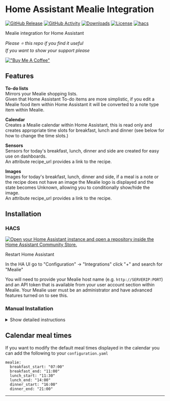 # Home Assistant Mealie Integration

[![GitHub Release][releases-shield]][releases]
[![GitHub Activity][commits-shield]][commits]
[![Downloads][download-latest-shield]](Downloads)
[![License][license-shield]](LICENSE)
[![hacs][hacsbadge]][hacs]


Mealie integration for Home Assistant

*Please :star: this repo if you find it useful*  
*If you want to show your support please*

[!["Buy Me A Coffee"](https://www.buymeacoffee.com/assets/img/custom_images/yellow_img.png)](https://www.buymeacoffee.com/codechimp)

## Features
**To-do lists**  
Mirrors your Mealie shopping lists.  
Given that Home Assistant To-do items are more simplistic, if you edit a Mealie food item within Home Assistant it will be converted to a note type item within Mealie.

**Calendar**  
Creates a Mealie calendar within Home Assistant, this is read only and creates appropriate time slots for breakfast, lunch and dinner (see below for how to change the time slots.)

**Sensors**  
Sensors for today's breakfast, lunch, dinner and side are created for easy use on dashboards.  
An attribute recipe_url provides a link to the recipe.

**Images**  
Images for today's breakfast, lunch, dinner and side, if a meal is a note or the recipe does not have an image the Mealie logo is displayed and the state becomes Unknown, allowing you to conditionally show/hide the image.  
An attribute recipe_url provides a link to the recipe.

## Installation

### HACS

[![Open your Home Assistant instance and open a repository inside the Home Assistant Community Store.](https://my.home-assistant.io/badges/hacs_repository.svg)](https://my.home-assistant.io/redirect/hacs_repository/?owner=andrew-codechimp&repository=HA-Mealie&category=Integration)

Restart Home Assistant  

In the HA UI go to "Configuration" -> "Integrations" click "+" and search for "Mealie"  

You will need to provide your Mealie host name (e.g. `http://SERVERIP:PORT`) and an API token that is available from your user account section within Mealie.  Your Mealie user must be an administrator and have advanced features turned on to see this.

### Manual Installation

<details>
<summary>Show detailed instructions</summary>

Installation via HACS is recommended, but a manual setup is supported.

1. Manually copy custom_components/mealie folder from latest release to custom_components folder in your config folder.
1. Restart Home Assistant.
1. In the HA UI go to "Configuration" -> "Integrations" click "+" and search for "Mealie"

</details>



## Calendar meal times
If you want to modify the default meal times displayed in the calendar you can add the following to your `configuration.yaml`

```
mealie:
  breakfast_start: "07:00"
  breakfast_end: "11:00"
  lunch_start: "11:30"
  lunch_end: "14:00"
  dinner_start: "16:00"
  dinner_end: "21:00"
```

***

[commits-shield]: https://img.shields.io/github/commit-activity/y/andrew-codechimp/HA-Mealie.svg?style=for-the-badge
[commits]: https://github.com/andrew-codechimp/HA-Mealie/commits/main
[hacs]: https://github.com/hacs/integration
[hacsbadge]: https://img.shields.io/badge/HACS-Custom-41BDF5.svg?style=for-the-badge
[exampleimg]: example.png
[license-shield]: https://img.shields.io/github/license/andrew-codechimp/HA-Mealie.svg?style=for-the-badge
[releases-shield]: https://img.shields.io/github/release/andrew-codechimp/HA-Mealie.svg?style=for-the-badge
[releases]: https://github.com/andrew-codechimp/HA-Mealie/releases
[download-latest-shield]: https://img.shields.io/github/downloads/andrew-codechimp/HA-Mealie/latest/total?style=for-the-badge

